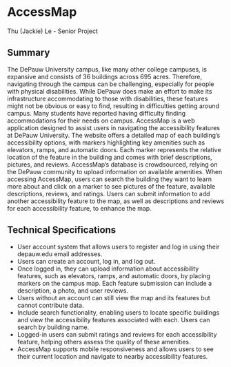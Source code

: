 # AccessMap 

Thu (Jackie) Le - Senior Project

## Summary

The DePauw University campus, like many other college campuses, is expansive and consists of 36 buildings across 695 acres. Therefore, navigating through the campus can be challenging, especially for people with physical disabilities. While DePauw does make an effort to make its infrastructure accommodating to those with disabilities, these features might not be obvious or easy to find, resulting in difficulties getting around campus. Many students have reported having difficulty finding accommodations for their needs on campus. 
AccessMap is a web application designed to assist users in navigating the accessibility features at DePauw University. The website offers a detailed map of each building’s accessibility options, with markers highlighting key amenities such as elevators, ramps, and automatic doors. Each marker represents the relative location of the feature in the building and comes with brief descriptions, pictures, and reviews. AccessMap’s database is crowdsourced, relying on the DePauw community to upload information on available amenities. When accessing AccessMap, users can search the building they want to learn more about and click on a marker to see pictures of the feature, available descriptions, reviews, and ratings. Users can submit information to add another accessibility feature to the map, as well as descriptions and reviews for each accessibility feature, to enhance the map. 

## Technical Specifications

- User account system that allows users to register and log in using their depauw.edu email addresses.
- Users can create an account, log in, and log out.
- Once logged in, they can upload information about accessibility features, such as elevators, ramps, and automatic doors, by placing markers on the campus map. Each feature submission can include a description, a photo, and user reviews.
- Users without an account can still view the map and its features but cannot contribute data.
- Include search functionality, enabling users to locate specific buildings and view the accessibility features associated with each. Users can search by building name.
- Logged-in users can submit ratings and reviews for each accessibility feature, helping others assess the quality of these amenities.
- AccessMap supports mobile responsiveness and allows users to see their current location and navigate to nearby accessibility features.

